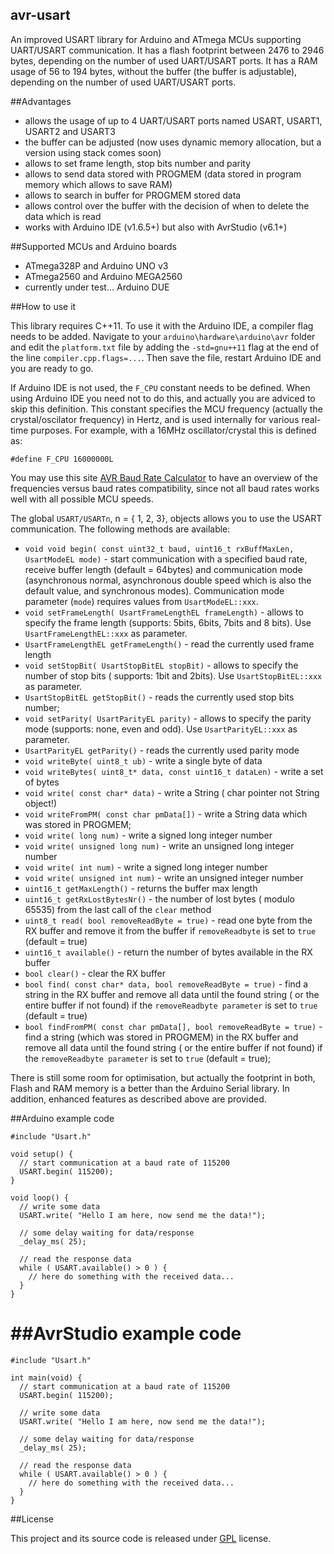 ## avr-usart

An improved USART library for Arduino and ATmega MCUs supporting UART/USART communication.
It has a flash footprint between 2476 to 2946 bytes, depending on the number of used UART/USART ports.
It has a RAM usage of 56 to 194 bytes, without the buffer (the buffer is adjustable), depending on the number of used UART/USART ports.

##Advantages

 - allows the usage of up to 4 UART/USART ports named USART, USART1, USART2 and USART3
 - the buffer can be adjusted (now uses dynamic memory allocation, but a version using stack comes soon)
 - allows to set frame length, stop bits number and parity
 - allows to send data stored with PROGMEM (data stored in program memory which allows to save RAM)
 - allows to search in buffer for PROGMEM stored data 
 - allows control over the buffer with the decision of when to delete the data which is read
 - works with Arduino IDE (v1.6.5+) but also with AvrStudio (v6.1+)
 
##Supported MCUs and Arduino boards

 - ATmega328P and Arduino UNO v3
 - ATmega2560 and Arduino MEGA2560
 - currently under test... Arduino DUE

##How to use it

This library requires C++11. To use it with the Arduino IDE, a compiler flag needs to be added. Navigate to your `arduino\hardware\arduino\avr` folder and edit the `platform.txt` file by adding the `-std=gnu++11` flag at the end of the line `compiler.cpp.flags=...`. Then save the file, restart Arduino IDE and you are ready to go.

If Arduino IDE is not used, the `F_CPU` constant needs to be defined. When using Arduino IDE you need not to do this, and actually you are adviced to skip this definition. This constant specifies the MCU frequency (actually the crystal/oscilator frequency) in Hertz, and is used internally for various real-time purposes. For example, with a 16MHz oscillator/crystal this is defined as:
```
#define F_CPU 16000000L
```

You may use this site [AVR Baud Rate Calculator](http://wormfood.net/avrbaudcalc.php) to have an overview of the frequencies versus baud rates compatibility, since not all baud rates works well with all possible MCU speeds.

The global `USART/USARTn`, n = { 1, 2, 3}, objects allows you to use the USART communication. The following methods are available:

* `void void begin( const uint32_t baud, uint16_t rxBuffMaxLen, UsartModeEL mode)` - start communication with a specified baud rate, receive buffer length (default = 64bytes) and communication mode (asynchronous normal, asynchronous double speed which is also the default value, and synchronous modes).  Communication mode parameter (`mode`) requires values from `UsartModeEL::xxx`.
* `void setFrameLength( UsartFrameLengthEL frameLength)` - allows to specify the frame length (supports: 5bits, 6bits, 7bits and 8 bits). Use `UsartFrameLengthEL::xxx` as parameter.
* `UsartFrameLengthEL getFrameLength()` - read the currently used frame length
* `void setStopBit( UsartStopBitEL stopBit)` - allows to specify the number of stop bits ( supports: 1bit and 2bits). Use `UsartStopBitEL::xxx` as parameter.
* `UsartStopBitEL getStopBit()` - reads the currently used stop bits number;
* `void setParity( UsartParityEL parity)` - allows to specify the parity mode (supports: none, even and odd). Use `UsartParityEL::xxx` as parameter.
* `UsartParityEL getParity()` - reads the currently used parity mode
* `void writeByte( uint8_t ub)` - write a single byte of data
* `void writeBytes( uint8_t* data, const uint16_t dataLen)` - write a set of bytes
* `void write( const char* data)` - write a String ( char pointer not String object!)
* `void writeFromPM( const char pmData[])` - write a String data which was stored in PROGMEM;
* `void write( long num)` - write a signed long integer number
* `void write( unsigned long num)` - write an unsigned long integer number
* `void write( int num)` - write a signed long integer number
* `void write( unsigned int num)` - write an unsigned integer number
* `uint16_t getMaxLength()` - returns the buffer max length
* `uint16_t getRxLostBytesNr()` - the number of lost bytes ( modulo 65535) from the last call of the `clear` method
* `uint8_t read( bool removeReadByte = true)` - read one byte from the RX buffer and remove it from the buffer if `removeReadbyte` is set to `true` (default = true)
* `uint16_t available()` - return the number of bytes available in the RX buffer
* `bool clear()` - clear the RX buffer
* `bool find( const char* data, bool removeReadByte = true)` - find a string in the RX buffer and remove all data until the found string ( or the entire buffer if not found) if the `removeReadbyte parameter` is set to `true` (default = true)
* `bool findFromPM( const char pmData[], bool removeReadByte = true)` - find a string (which was stored in PROGMEM) in the RX buffer and remove all data until the found string ( or the entire buffer if not found) if the `removeReadbyte parameter` is set to `true` (default = true);

There is still some room for optimisation, but actually the footprint in both, Flash and RAM memory is a better than the Arduino Serial library. In addition, enhanced features as described above are provided.

##Arduino example code

```
#include "Usart.h"

void setup() {
  // start communication at a baud rate of 115200
  USART.begin( 115200);   
}

void loop() {
  // write some data
  USART.write( "Hello I am here, now send me the data!");
  
  // some delay waiting for data/response
  _delay_ms( 25);
  
  // read the response data
  while ( USART.available() > 0 ) {
    // here do something with the received data...
  }
}
```


##AvrStudio example code
========
```
#include "Usart.h"

int main(void) { 
  // start communication at a baud rate of 115200
  USART.begin( 115200);   
  
  // write some data
  USART.write( "Hello I am here, now send me the data!");
  
  // some delay waiting for data/response
  _delay_ms( 25);
  
  // read the response data
  while ( USART.available() > 0 ) {
    // here do something with the received data...
  }
}
```
##License

This project and its source code is released under [GPL](http://www.gnu.org/copyleft/gpl.html) license.
